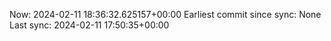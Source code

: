 Now: 2024-02-11 18:36:32.625157+00:00 Earliest commit since sync: None Last sync: 2024-02-11 17:50:35+00:00
